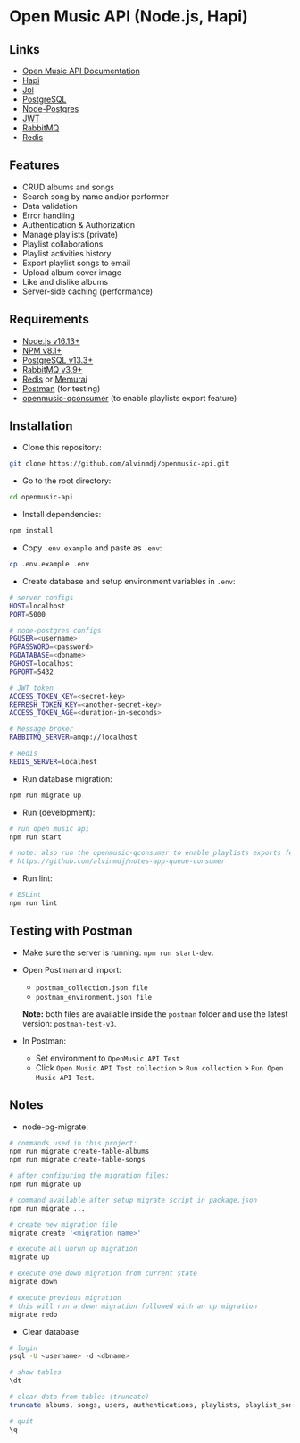 # Open Music API (Node.js, Hapi)

## Links

- [Open Music API Documentation](https://documenter.getpostman.com/view/16534190/UVyxPsu6)
- [Hapi](https://hapi.dev/)
- [Joi](https://joi.dev/api/)
- [PostgreSQL](https://www.postgresql.org/docs/current/index.html)
- [Node-Postgres](https://node-postgres.com/)
- [JWT](https://jwt.io/)
- [RabbitMQ](https://www.rabbitmq.com/)
- [Redis](https://redis.io/)

## Features

- CRUD albums and songs
- Search song by name and/or performer
- Data validation
- Error handling
- Authentication & Authorization
- Manage playlists (private)
- Playlist collaborations
- Playlist activities history
- Export playlist songs to email
- Upload album cover image
- Like and dislike albums
- Server-side caching (performance)

## Requirements

- [Node.js v16.13+](https://nodejs.org/en/)
- [NPM v8.1+](https://www.npmjs.com/package/npm)
- [PostgreSQL v13.3+](https://www.postgresql.org/)
- [RabbitMQ v3.9+](https://www.rabbitmq.com/)
- [Redis](https://redis.io/) or [Memurai](https://www.memurai.com/)
- [Postman](https://www.postman.com/) (for testing)
- [openmusic-qconsumer](https://github.com/haqi111/openmusic-consumer) (to enable playlists export feature)

## Installation

- Clone this repository:

```sh
git clone https://github.com/alvinmdj/openmusic-api.git
```

- Go to the root directory:

```sh
cd openmusic-api
```

- Install dependencies:

```sh
npm install
```

- Copy ```.env.example``` and paste as ```.env```:

```sh
cp .env.example .env
```

- Create database and setup environment variables in ```.env```:

```sh
# server configs
HOST=localhost
PORT=5000

# node-postgres configs
PGUSER=<username>
PGPASSWORD=<password>
PGDATABASE=<dbname>
PGHOST=localhost
PGPORT=5432

# JWT token
ACCESS_TOKEN_KEY=<secret-key>
REFRESH_TOKEN_KEY=<another-secret-key>
ACCESS_TOKEN_AGE=<duration-in-seconds>

# Message broker
RABBITMQ_SERVER=amqp://localhost

# Redis
REDIS_SERVER=localhost
```

- Run database migration:

```sh
npm run migrate up
```

- Run (development):

```sh
# run open music api
npm run start

# note: also run the openmusic-qconsumer to enable playlists exports feature
# https://github.com/alvinmdj/notes-app-queue-consumer
```

- Run lint:

```sh
# ESLint
npm run lint
```

## Testing with Postman

- Make sure the server is running: ```npm run start-dev```.

- Open Postman and import:
  - ```postman_collection.json file```
  - ```postman_environment.json file```

  **Note:** both files are available inside the ```postman``` folder and use the latest version: ```postman-test-v3```.

- In Postman:
  - Set environment to ```OpenMusic API Test```
  - Click ```Open Music API Test collection``` > ```Run collection``` > ```Run Open Music API Test```.

## Notes

- node-pg-migrate:

```sh
# commands used in this project:
npm run migrate create-table-albums
npm run migrate create-table-songs

# after configuring the migration files:
npm run migrate up

# command available after setup migrate script in package.json
npm run migrate ...

# create new migration file
migrate create '<migration name>'

# execute all unrun up migration
migrate up

# execute one down migration from current state
migrate down

# execute previous migration
# this will run a down migration followed with an up migration
migrate redo
```

- Clear database

```sh
# login
psql -U <username> -d <dbname>

# show tables
\dt

# clear data from tables (truncate)
truncate albums, songs, users, authentications, playlists, playlist_songs, playlist_song_activities, collaborations, user_album_likes;

# quit
\q
```

